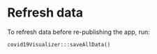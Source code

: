 # Refresh data
To refresh data before re-publishing the app, run:

`covid19Visualizer:::saveAllData()`